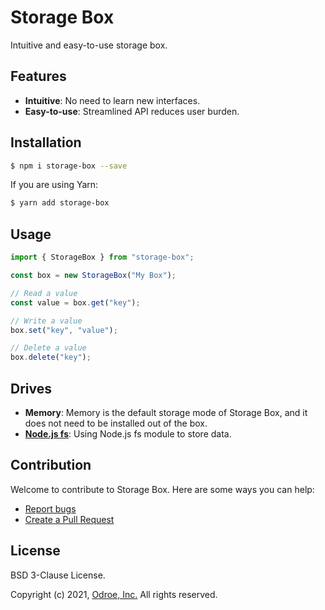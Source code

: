 # Storage Box

Intuitive and easy-to-use storage box.

## Features

- **Intuitive**: No need to learn new interfaces.
- **Easy-to-use**: Streamlined API reduces user burden.

## Installation

```bash
$ npm i storage-box --save
```

If you are using Yarn:

```bash
$ yarn add storage-box
```

## Usage

```ts
import { StorageBox } from "storage-box";

const box = new StorageBox("My Box");

// Read a value
const value = box.get("key");

// Write a value
box.set("key", "value");

// Delete a value
box.delete("key");
```

## Drives

- **Memory**: Memory is the default storage mode of Storage Box, and it does not need to be installed out of the box.
- **[Node.js fs](https://www.npmjs.com/package/@storage-box/fs)**: Using Node.js fs module to store data.

## Contribution

Welcome to contribute to Storage Box. Here are some ways you can help:

- [Report bugs](https://github.com/odroe/storage-box/issues)
- [Create a Pull Request](https://github.com/odroe/storage-box/pulls)

## License

BSD 3-Clause License.

Copyright (c) 2021, [Odroe, Inc.](https://odroe.com)
All rights reserved.
